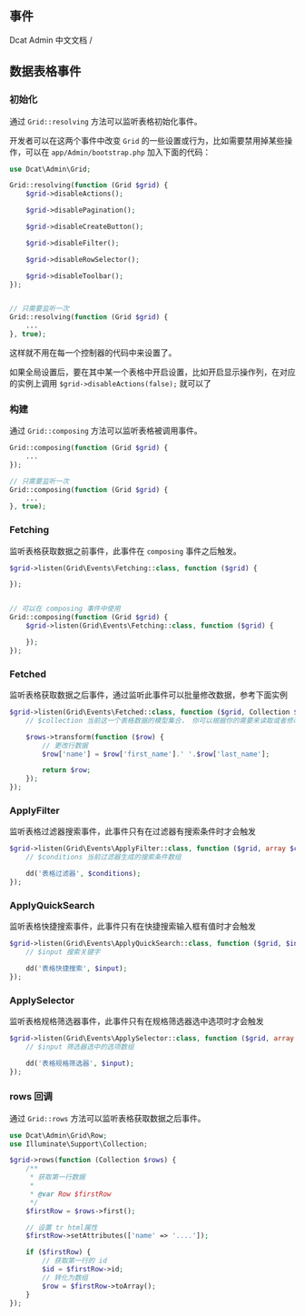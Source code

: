## 事件

Dcat Admin 中文文档 /  

## 数据表格事件

### 初始化

通过 `Grid::resolving` 方法可以监听表格初始化事件。

开发者可以在这两个事件中改变 `Grid` 的一些设置或行为，比如需要禁用掉某些操作，可以在 `app/Admin/bootstrap.php` 加入下面的代码：

```php
use Dcat\Admin\Grid;

Grid::resolving(function (Grid $grid) {
    $grid->disableActions();

    $grid->disablePagination();

    $grid->disableCreateButton();

    $grid->disableFilter();

    $grid->disableRowSelector();

    $grid->disableToolbar();
});


// 只需要监听一次
Grid::resolving(function (Grid $grid) {
    ...
}, true);
```

这样就不用在每一个控制器的代码中来设置了。

如果全局设置后，要在其中某一个表格中开启设置，比如开启显示操作列，在对应的实例上调用 `$grid->disableActions(false);` 就可以了

### 构建

通过 `Grid::composing` 方法可以监听表格被调用事件。

```php
Grid::composing(function (Grid $grid) {
    ...
});

// 只需要监听一次
Grid::composing(function (Grid $grid) {
    ...
}, true);
```

### Fetching

监听表格获取数据之前事件，此事件在 `composing` 事件之后触发。

```php
$grid->listen(Grid\Events\Fetching::class, function ($grid) {

});


// 可以在 composing 事件中使用
Grid::composing(function (Grid $grid) {
    $grid->listen(Grid\Events\Fetching::class, function ($grid) {

    });
});
```

### Fetched

监听表格获取数据之后事件，通过监听此事件可以批量修改数据，参考下面实例

```php
$grid->listen(Grid\Events\Fetched::class, function ($grid, Collection $rows) {
    // $collection 当前这一个表格数据的模型集合， 你可以根据你的需要来读取或者修改它的数据。

    $rows->transform(function ($row) {
        // 更改行数据
        $row['name'] = $row['first_name'].' '.$row['last_name'];

        return $row;
    });
});
```

### ApplyFilter

监听表格过滤器搜索事件，此事件只有在过滤器有搜索条件时才会触发

```php
$grid->listen(Grid\Events\ApplyFilter::class, function ($grid, array $conditions) {
    // $conditions 当前过滤器生成的搜索条件数组

    dd('表格过滤器', $conditions);
});
```

### ApplyQuickSearch

监听表格快捷搜索事件，此事件只有在快捷搜索输入框有值时才会触发

```php
$grid->listen(Grid\Events\ApplyQuickSearch::class, function ($grid, $input) {
    // $input 搜索关键字

    dd('表格快捷搜索', $input);
});
```

### ApplySelector

监听表格规格筛选器事件，此事件只有在规格筛选器选中选项时才会触发

```php
$grid->listen(Grid\Events\ApplySelector::class, function ($grid, array $input) {
    // $input 筛选器选中的选项数组

    dd('表格规格筛选器', $input);
});
```

### rows 回调

通过 `Grid::rows` 方法可以监听表格获取数据之后事件。

```php
use Dcat\Admin\Grid\Row;
use Illuminate\Support\Collection;

$grid->rows(function (Collection $rows) {
    /**
     * 获取第一行数据
     *
     * @var Row $firstRow
     */
    $firstRow = $rows->first();

    // 设置 tr html属性
    $firstRow->setAttributes(['name' => '....']);

    if ($firstRow) {
        // 获取第一行的 id
        $id = $firstRow->id;
        // 转化为数组
        $row = $firstRow->toArray();
    }
});
```